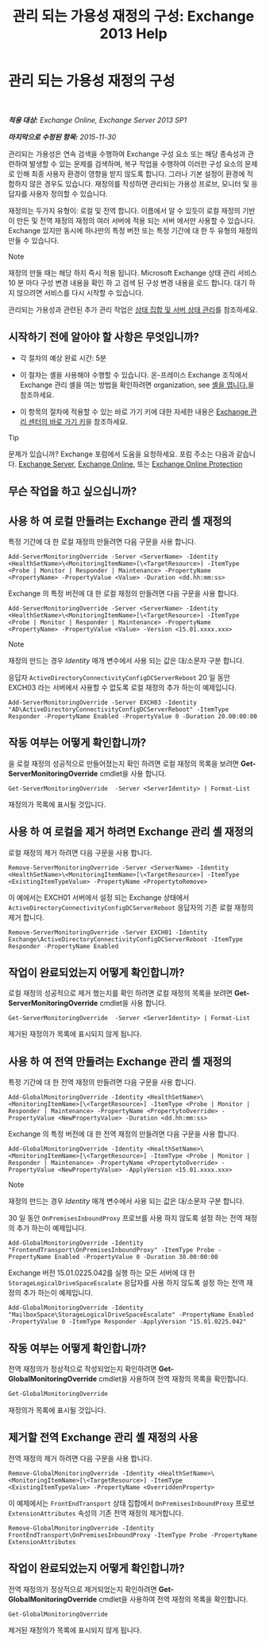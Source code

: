 ﻿---
title: '관리 되는 가용성 재정의 구성: Exchange 2013 Help'
TOCTitle: 관리 되는 가용성 재정의 구성
ms:assetid: c8f315b3-1d5e-4ad9-8bea-9c3a4a13ebfc
ms:mtpsurl: https://technet.microsoft.com/ko-kr/library/Dn482055(v=EXCHG.150)
ms:contentKeyID: 59890397
ms.date: 05/22/2018
mtps_version: v=EXCHG.150
ms.translationtype: MT
---

# 관리 되는 가용성 재정의 구성

 

_**적용 대상:** Exchange Online, Exchange Server 2013 SP1_

_**마지막으로 수정된 항목:** 2015-11-30_

관리되는 가용성은 연속 검색을 수행하여 Exchange 구성 요소 또는 해당 종속성과 관련하여 발생할 수 있는 문제를 검색하며, 복구 작업을 수행하여 이러한 구성 요소의 문제로 인해 최종 사용자 환경이 영향을 받지 않도록 합니다. 그러나 기본 설정이 환경에 적합하지 않은 경우도 있습니다. 재정의를 작성하면 관리되는 가용성 프로브, 모니터 및 응답자를 사용자 정의할 수 있습니다.

재정의는 두가지 유형이: 로컬 및 전역 합니다. 이름에서 알 수 있듯이 로컬 재정의 기반이 만든 및 전역 재정의 재정의 여러 서버에 적용 되는 서버 에서만 사용할 수 있습니다. Exchange 있지만 동시에 하나만의 특정 버전 또는 특정 기간에 대 한 두 유형의 재정의 만들 수 있습니다.


> [!NOTE]
> 재정의 만들 때는 해당 하지 즉시 적용 됩니다. Microsoft Exchange 상태 관리 서비스 10 분 마다 구성 변경 내용을 확인 하 고 검색 된 구성 변경 내용을 로드 합니다. 대기 하지 않으려면 서비스를 다시 시작할 수 있습니다.



관리되는 가용성과 관련된 추가 관리 작업은 [상태 집합 및 서버 상태 관리](manage-health-sets-and-server-health-exchange-2013-help.md)를 참조하세요.

## 시작하기 전에 알아야 할 사항은 무엇입니까?

  - 각 절차의 예상 완료 시간: 5분

  - 이 절차는 셸을 사용해야 수행할 수 있습니다. 온-프레미스 Exchange 조직에서 Exchange 관리 셸을 여는 방법을 확인하려면 organization, see [셸을 엽니다.](https://technet.microsoft.com/ko-kr/library/dd638134\(v=exchg.150\))을 참조하세요.

  - 이 항목의 절차에 적용할 수 있는 바로 가기 키에 대한 자세한 내용은 [Exchange 관리 센터의 바로 가기 키](keyboard-shortcuts-in-the-exchange-admin-center-exchange-online-protection-help.md)을 참조하세요.


> [!TIP]
> 문제가 있습니까? Exchange 포럼에서 도움을 요청하세요. 포럼 주소는 다음과 같습니다. <A href="https://go.microsoft.com/fwlink/p/?linkid=60612">Exchange Server</A>, <A href="https://go.microsoft.com/fwlink/p/?linkid=267542">Exchange Online</A>, 또는 <A href="https://go.microsoft.com/fwlink/p/?linkid=285351">Exchange Online Protection</A>



## 무슨 작업을 하고 싶으십니까?

## 사용 하 여 로컬 만들려는 Exchange 관리 셸 재정의

특정 기간에 대 한 로컬 재정의 만들려면 다음 구문을 사용 합니다.

    Add-ServerMonitoringOverride -Server <ServerName> -Identity <HealthSetName>\<MonitoringItemName>[\<TargetResource>] -ItemType <Probe | Monitor | Responder | Maintenance> -PropertyName <PropertyName> -PropertyValue <Value> -Duration <dd.hh:mm:ss>

Exchange 의 특정 버전에 대 한 로컬 재정의 만들려면 다음 구문을 사용 합니다.

    Add-ServerMonitoringOverride -Server <ServerName> -Identity <HealthSetName>\<MonitoringItemName>[\<TargetResource>] -ItemType <Probe | Monitor | Responder | Maintenance> -PropertyName <PropertyName> -PropertyValue <Value> -Version <15.01.xxxx.xxx>


> [!NOTE]
> 재정의 만드는 경우 <EM>Identity</EM> 매개 변수에서 사용 되는 값은 대/소문자 구분 합니다.



응답자 `ActiveDirectoryConnectivityConfigDCServerReboot` 20 일 동안 EXCH03 라는 서버에서 사용할 수 없도록 로컬 재정의 추가 하는이 예제입니다.

    Add-ServerMonitoringOverride -Server EXCH03 -Identity "AD\ActiveDirectoryConnectivityConfigDCServerReboot" -ItemType Responder -PropertyName Enabled -PropertyValue 0 -Duration 20.00:00:00

## 작동 여부는 어떻게 확인합니까?

을 로컬 재정의 성공적으로 만들어졌는지 확인 하려면 로컬 재정의 목록을 보려면 **Get-ServerMonitoringOverride** cmdlet을 사용 합니다.

    Get-ServerMonitoringOverride  -Server <ServerIdentity> | Format-List

재정의가 목록에 표시될 것입니다.

## 사용 하 여 로컬을 제거 하려면 Exchange 관리 셸 재정의

로컬 재정의 제거 하려면 다음 구문을 사용 합니다.

    Remove-ServerMonitoringOverride -Server <ServerName> -Identity <HealthSetName>\<MonitoringItemName>[\<TargetResource>] -ItemType <ExistingItemTypeValue> -PropertyName <PropertytoRemove>

이 예에서는 EXCH01 서버에서 설정 되는 Exchange 상태에서 `ActiveDirectoryConnectivityConfigDCServerReboot` 응답자의 기존 로컬 재정의 제거 합니다.

    Remove-ServerMonitoringOverride -Server EXCH01 -Identity Exchange\ActiveDirectoryConnectivityConfigDCServerReboot -ItemType Responder -PropertyName Enabled

## 작업이 완료되었는지 어떻게 확인합니까?

로컬 재정의 성공적으로 제거 했는지를 확인 하려면 로컬 재정의 목록을 보려면 **Get-ServerMonitoringOverride** cmdlet을 사용 합니다.

    Get-ServerMonitoringOverride  -Server <ServerIdentity> | Format-List

제거된 재정의가 목록에 표시되지 않게 됩니다.

## 사용 하 여 전역 만들려는 Exchange 관리 셸 재정의

특정 기간에 대 한 전역 재정의 만들려면 다음 구문을 사용 합니다.

    Add-GlobalMonitoringOverride -Identity <HealthSetName>\<MonitoringItemName>[\<TargetResource>] -ItemType <Probe | Monitor | Responder | Maintenance> -PropertyName <PropertytoOverride> -PropertyValue <NewPropertyValue> -Duration <dd.hh:mm:ss>

Exchange 의 특정 버전에 대 한 전역 재정의 만들려면 다음 구문을 사용 합니다.

    Add-GlobalMonitoringOverride -Identity <HealthSetName>\<MonitoringItemName>[\<TargetResource>] -ItemType <Probe | Monitor | Responder | Maintenance> -PropertyName <PropertytoOverride> -PropertyValue <NewPropertyValue> -ApplyVersion <15.01.xxxx.xxx>


> [!NOTE]
> 재정의 만드는 경우 <EM>Identity</EM> 매개 변수에서 사용 되는 값은 대/소문자 구분 합니다.



30 일 동안 `OnPremisesInboundProxy` 프로브를 사용 하지 않도록 설정 하는 전역 재정의 추가 하는이 예제입니다.

    Add-GlobalMonitoringOverride -Identity "FrontendTransport\OnPremisesInboundProxy" -ItemType Probe -PropertyName Enabled -PropertyValue 0 -Duration 30.00:00:00

Exchange 버전 15.01.0225.042를 실행 하는 모든 서버에 대 한 `StorageLogicalDriveSpaceEscalate` 응답자를 사용 하지 않도록 설정 하는 전역 재정의 추가 하는이 예제입니다.

    Add-GlobalMonitoringOverride -Identity "MailboxSpace\StorageLogicalDriveSpaceEscalate" -PropertyName Enabled -PropertyValue 0 -ItemType Responder -ApplyVersion "15.01.0225.042"

## 작동 여부는 어떻게 확인합니까?

전역 재정의가 정상적으로 작성되었는지 확인하려면 **Get-GlobalMonitoringOverride** cmdlet을 사용하여 전역 재정의 목록을 확인합니다.

```powershell
Get-GlobalMonitoringOverride
```

재정의가 목록에 표시될 것입니다.

## 제거할 전역 Exchange 관리 셸 재정의 사용

전역 재정의 제거 하려면 다음 구문을 사용 합니다.

    Remove-GlobalMonitoringOverride -Identity <HealthSetName>\<MonitoringItemName>[\<TargetResource>] -ItemType <ExistingItemTypeValue> -PropertyName <OverriddenProperty>

이 예제에서는 `FrontEndTransport` 상태 집합에서 `OnPremisesInboundProxy` 프로브 `ExtensionAttributes` 속성의 기존 전역 재정의 제거합니다.

    Remove-GlobalMonitoringOverride -Identity FrontEndTransport\OnPremisesInboundProxy -ItemType Probe -PropertyName ExtensionAttributes

## 작업이 완료되었는지 어떻게 확인합니까?

전역 재정의가 정상적으로 제거되었는지 확인하려면 **Get-GlobalMonitoringOverride** cmdlet을 사용하여 전역 재정의 목록을 확인합니다.

```powershell
Get-GlobalMonitoringOverride
```

제거된 재정의가 목록에 표시되지 않게 됩니다.

